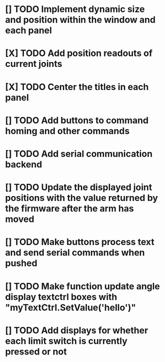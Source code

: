 
# [] TODO Implement dynamic size and position within the window and each panel
# [X] TODO Add position readouts of current joints
# [X] TODO Center the titles in each panel
# [] TODO Add buttons to command homing and other commands
# [] TODO Add serial communication backend
# [] TODO Update the displayed joint positions with the value returned by the firmware after the arm has moved
# [] TODO Make buttons process text and send serial commands when pushed
# [] TODO Make function update angle display textctrl boxes with "myTextCtrl.SetValue('hello')"
# [] TODO Add displays for whether each limit switch is currently pressed or not